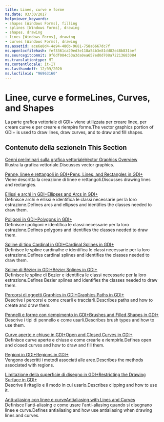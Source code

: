 ```yaml
---
title: Linee, curve e forme
ms.date: 03/30/2017
helpviewer_keywords:
- shapes [Windows Forms], filling
- splines [Windows Forms], drawing
- shapes. drawing
- lines [Windows Forms], drawing
- curves [Windows Forms], drawing
ms.assetid: ace6e8d4-4e94-486b-9681-758a6667dc7f
ms.openlocfilehash: fef3361ca29ed3e118a54b3e81dd82e48b831bef
ms.sourcegitcommit: 9f6df084c53a3da0ea657ed0d708a72213683084
ms.translationtype: MT
ms.contentlocale: it-IT
ms.lasthandoff: 12/09/2020
ms.locfileid: "96963160"
---
```

# <a name="lines-curves-and-shapes"></a><span data-ttu-id="8e975-102">Linee, curve e forme</span><span class="sxs-lookup"><span data-stu-id="8e975-102">Lines, Curves, and Shapes</span></span>
<span data-ttu-id="8e975-103">La parte grafica vettoriale di GDI+ viene utilizzata per creare linee, per creare curve e per creare e riempire forme.</span><span class="sxs-lookup"><span data-stu-id="8e975-103">The vector graphics portion of GDI+ is used to draw lines, draw curves, and to draw and fill shapes.</span></span>  
  
## <a name="in-this-section"></a><span data-ttu-id="8e975-104">Contenuto della sezione</span><span class="sxs-lookup"><span data-stu-id="8e975-104">In This Section</span></span>  
 [<span data-ttu-id="8e975-105">Cenni preliminari sulla grafica vettoriale</span><span class="sxs-lookup"><span data-stu-id="8e975-105">Vector Graphics Overview</span></span>](vector-graphics-overview.md)  
 <span data-ttu-id="8e975-106">Illustra la grafica vettoriale.</span><span class="sxs-lookup"><span data-stu-id="8e975-106">Discusses vector graphics.</span></span>  
  
 [<span data-ttu-id="8e975-107">Penne, linee e rettangoli in GDI+</span><span class="sxs-lookup"><span data-stu-id="8e975-107">Pens, Lines, and Rectangles in GDI+</span></span>](pens-lines-and-rectangles-in-gdi.md)  
 <span data-ttu-id="8e975-108">Viene descritta la creazione di linee e rettangoli.</span><span class="sxs-lookup"><span data-stu-id="8e975-108">Discusses drawing lines and rectangles.</span></span>  
  
 [<span data-ttu-id="8e975-109">Ellissi e archi in GDI+</span><span class="sxs-lookup"><span data-stu-id="8e975-109">Ellipses and Arcs in GDI+</span></span>](ellipses-and-arcs-in-gdi.md)  
 <span data-ttu-id="8e975-110">Definisce archi e ellissi e identifica le classi necessarie per la loro estrazione.</span><span class="sxs-lookup"><span data-stu-id="8e975-110">Defines arcs and ellipses and identifies the classes needed to draw them.</span></span>  
  
 [<span data-ttu-id="8e975-111">Poligoni in GDI+</span><span class="sxs-lookup"><span data-stu-id="8e975-111">Polygons in GDI+</span></span>](polygons-in-gdi.md)  
 <span data-ttu-id="8e975-112">Definisce i poligoni e identifica le classi necessarie per la loro estrazione.</span><span class="sxs-lookup"><span data-stu-id="8e975-112">Defines polygons and identifies the classes needed to draw them.</span></span>  
  
 [<span data-ttu-id="8e975-113">Spline di tipo Cardinal in GDI+</span><span class="sxs-lookup"><span data-stu-id="8e975-113">Cardinal Splines in GDI+</span></span>](cardinal-splines-in-gdi.md)  
 <span data-ttu-id="8e975-114">Definisce le spline cardinalhe e identifica le classi necessarie per la loro estrazione.</span><span class="sxs-lookup"><span data-stu-id="8e975-114">Defines cardinal splines and identifies the classes needed to draw them.</span></span>  
  
 [<span data-ttu-id="8e975-115">Spline di Bézier in GDI+</span><span class="sxs-lookup"><span data-stu-id="8e975-115">Bézier Splines in GDI+</span></span>](bezier-splines-in-gdi.md)  
 <span data-ttu-id="8e975-116">Definisce le spline di Bezier e identifica le classi necessarie per la loro estrazione.</span><span class="sxs-lookup"><span data-stu-id="8e975-116">Defines Bezier splines and identifies the classes needed to draw them.</span></span>  
  
 [<span data-ttu-id="8e975-117">Percorsi di oggetti Graphics in GDI+</span><span class="sxs-lookup"><span data-stu-id="8e975-117">Graphics Paths in GDI+</span></span>](graphics-paths-in-gdi.md)  
 <span data-ttu-id="8e975-118">Descrive i percorsi e come crearli e tracciarli.</span><span class="sxs-lookup"><span data-stu-id="8e975-118">Describes paths and how to create and draw them.</span></span>  
  
 [<span data-ttu-id="8e975-119">Pennelli e forme con riempimento in GDI+</span><span class="sxs-lookup"><span data-stu-id="8e975-119">Brushes and Filled Shapes in GDI+</span></span>](brushes-and-filled-shapes-in-gdi.md)  
 <span data-ttu-id="8e975-120">Descrive i tipi di pennello e come usarli.</span><span class="sxs-lookup"><span data-stu-id="8e975-120">Describes brush types and how to use them.</span></span>  
  
 [<span data-ttu-id="8e975-121">Curve aperte e chiuse in GDI+</span><span class="sxs-lookup"><span data-stu-id="8e975-121">Open and Closed Curves in GDI+</span></span>](open-and-closed-curves-in-gdi.md)  
 <span data-ttu-id="8e975-122">Definisce curve aperte e chiuse e come crearle e riempirle.</span><span class="sxs-lookup"><span data-stu-id="8e975-122">Defines open and closed curves and how to draw and fill them.</span></span>  
  
 [<span data-ttu-id="8e975-123">Regioni in GDI+</span><span class="sxs-lookup"><span data-stu-id="8e975-123">Regions in GDI+</span></span>](regions-in-gdi.md)  
 <span data-ttu-id="8e975-124">Vengono descritti i metodi associati alle aree.</span><span class="sxs-lookup"><span data-stu-id="8e975-124">Describes the methods associated with regions.</span></span>  
  
 [<span data-ttu-id="8e975-125">Limitazione della superficie di disegno in GDI+</span><span class="sxs-lookup"><span data-stu-id="8e975-125">Restricting the Drawing Surface in GDI+</span></span>](restricting-the-drawing-surface-in-gdi.md)  
 <span data-ttu-id="8e975-126">Descrive il ritaglio e il modo in cui usarlo.</span><span class="sxs-lookup"><span data-stu-id="8e975-126">Describes clipping and how to use it.</span></span>  
  
 [<span data-ttu-id="8e975-127">Anti-aliasing con linee e curve</span><span class="sxs-lookup"><span data-stu-id="8e975-127">Antialiasing with Lines and Curves</span></span>](antialiasing-with-lines-and-curves.md)  
 <span data-ttu-id="8e975-128">Definisce l'anti-aliasing e come usare l'anti-aliasing quando si disegnano linee e curve.</span><span class="sxs-lookup"><span data-stu-id="8e975-128">Defines antialiasing and how use antialiasing when drawing lines and curves.</span></span>

